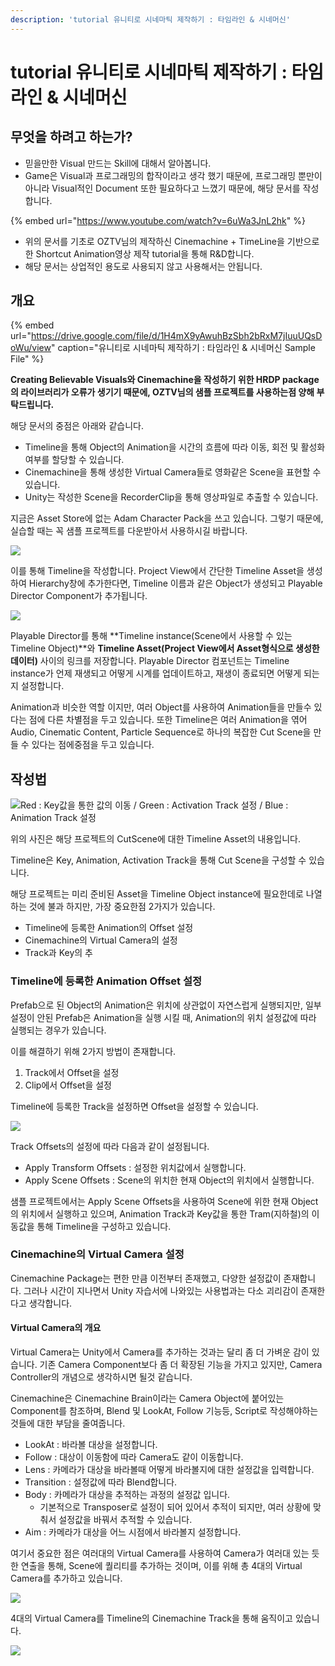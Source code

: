 ```yaml
---
description: 'tutorial 유니티로 시네마틱 제작하기 : 타임라인 & 시네머신'
---
```


# tutorial 유니티로 시네마틱 제작하기 : 타임라인 & 시네머신

## 무엇을 하려고 하는가?

* 믿을만한 Visual 만드는 Skill에 대해서 알아봅니다.
* Game은 Visual과 프로그래밍의 합작이라고 생각 했기 때문에, 프로그래밍 뿐만이 아니라 Visual적인 Document 또한 필요하다고 느꼈기 때문에, 해당 문서를 작성합니다.

{% embed url="https://www.youtube.com/watch?v=6uWa3JnL2hk" %}

* 위의 문서를 기초로 OZTV님의 제작하신 Cinemachine + TimeLine을 기반으로 한 Shortcut Animation영상 제작 tutorial을 통해 R&D합니다.
* 해당 문서는 상업적인 용도로 사용되지 않고 사용해서는 안됩니다.

## 개요 

{% embed url="https://drive.google.com/file/d/1H4mX9yAwuhBzSbh2bRxM7jIuuUQsDoWu/view" caption="유니티로 시네마틱 제작하기 : 타임라인 & 시네머신 Sample File" %}

**Creating Believable Visuals와 Cinemachine을 작성하기 위한 HRDP package의 라이브러리가 오류가 생기기 때문에, OZTV님의 샘플 프로젝트를 사용하는점 양해 부탁드립니다.**

해당 문서의 중점은 아래와 같습니다.

* Timeline을 통해 Object의 Animation을 시간의 흐름에 따라 이동, 회전 및 활성화 여부를 할당할 수 있습니다.
* Cinemachine을 통해 생성한 Virtual Camera들로 영화같은 Scene을 표현할 수 있습니다.
* Unity는 작성한 Scene을 RecorderClip을 통해 영상파일로 추출할 수 있습니다.

지금은 Asset Store에 없는 Adam Character Pack을 쓰고 있습니다. 그렇기 때문에, 실습할 때는 꼭 샘플 프로젝트를 다운받아서 사용하시길 바랍니다.

![](../../../.gitbook/assets/image%20%28243%29.png)

이를 통해 Timeline을 작성합니다. Project View에서 간단한 Timeline Asset을 생성하여 Hierarchy창에 추가한다면, Timeline 이름과 같은 Object가 생성되고 Playable Director Component가 추가됩니다.

![](../../../.gitbook/assets/image%20%28245%29.png)

Playable Director를 통해 **Timeline instance\(Scene에서 사용할 수 있는 Timeline Object\)**와 **Timeline Asset\(Project View에서 Asset형식으로 생성한 데이터\)** 사이의 링크를 저장합니다. Playable Director 컴포넌트는 Timeline instance가 언제 재생되고 어떻게 시계를 업데이트하고, 재생이 종료되면 어떻게 되는지 설정합니다.

Animation과 비슷한 역할 이지만, 여러 Object를 사용하여 Animation들을 만들수 있다는 점에 다른 차별점을 두고 있습니다. 또한 Timeline은 여러 Animation을 엮어 Audio, Cinematic Content, Particle Sequence로 하나의 복잡한 Cut Scene을 만들 수 있다는 점에중점을 두고 있습니다. 

## 작성법 

![Red : Key&#xAC12;&#xC744; &#xD1B5;&#xD55C; &#xAC12;&#xC758; &#xC774;&#xB3D9; / Green : Activation Track &#xC124;&#xC815; / Blue : Animation Track &#xC124;&#xC815;](../../../.gitbook/assets/image%20%28244%29.png)

위의 사진은 해당 프로젝트의 CutScene에 대한 Timeline Asset의 내용입니다.

Timeline은 Key, Animation, Activation Track을 통해 Cut Scene을 구성할 수 있습니다.

해당 프로젝트는 미리 준비된 Asset을 Timeline Object instance에 필요한데로 나열하는 것에 불과 하지만, 가장 중요한점 2가지가 있습니다.

* Timeline에 등록한 Animation의 Offset 설정
* Cinemachine의 Virtual Camera의 설정
* Track과 Key의 추

### Timeline에 등록한 Animation Offset 설정 

Prefab으로 된 Object의 Animation은 위치에 상관없이 자연스럽게 실행되지만, 일부 설정이 안된 Prefab은 Animation을 실행 시킬 때, Animation의 위치 설정값에 따라 실행되는 경우가 있습니다.

이를 해결하기 위해 2가지 방법이 존재합니다.

1. Track에서 Offset을 설정
2. Clip에서 Offset을 설정

Timeline에 등록한 Track을 설정하면 Offset을 설정할 수 있습니다.

![](../../../.gitbook/assets/image%20%28246%29.png)

Track Offsets의 설정에 따라 다음과 같이 설정됩니다.

* Apply Transform Offsets : 설정한 위치값에서 실행합니다.
* Apply Scene Offsets : Scene의 위치한 현재 Object의 위치에서 실행합니다.

샘플 프로젝트에서는 Apply Scene Offsets을 사용하여 Scene에 위한 현재 Object의 위치에서 실행하고 있으며, Animation Track과 Key값을 통한 Tram\(지하철\)의 이동값을 통해 Timeline을 구성하고 있습니다.



### Cinemachine의 Virtual Camera 설정

Cinemachine Package는 편한 만큼 이전부터 존재했고, 다양한 설정값이 존재합니다. 그러나 시간이 지나면서 Unity 자습서에 나와있는 사용법과는 다소 괴리감이 존재한다고 생각합니다.

#### Virtual Camera의 개요

Virtual Camera는 Unity에서 Camera를 추가하는 것과는 달리 좀 더 가벼운 감이 있습니다. 기존 Camera Component보다 좀 더 확장된 기능을 가지고 있지만, Camera Controller의 개념으로 생각하시면 될것 같습니다.

Cinemachine은 Cinemachine Brain이라는 Camera Object에 붙어있는 Component를 참조하며, Blend 및 LookAt, Follow 기능등, Script로 작성해야하는 것들에 대한 부담을 줄여줍니다.

* LookAt : 바라볼 대상을 설정합니다.
* Follow : 대상이 이동함에 따라 Camera도 같이 이동합니다.
* Lens : 카메라가 대상을 바라볼때 어떻게 바라볼지에 대한 설정값을 입력합니다.
* Transition : 설정값에 따라 Blend합니다.
* Body : 카메라가 대상을 추적하는 과정의 설정값 입니다.
  * 기본적으로 Transposer로 설정이 되어 있어서 추적이 되지만, 여러 상황에 맞춰서 설정값을 바꿔서 추적할 수 있습니다.
* Aim : 카메라가 대상을 어느 시점에서 바라볼지 설정합니다.

여기서 중요한 점은 여러대의 Virtual Camera를 사용하여 Camera가 여러대 있는 듯한 연출을 통해, Scene에 퀄리티를 추가하는 것이며, 이를 위해 총 4대의 Virtual Camera를 추가하고 있습니다.

![](../../../.gitbook/assets/image%20%28250%29.png)

4대의 Virtual Camera를 Timeline의 Cinemachine Track을 통해 움직이고 있습니다.

![](../../../.gitbook/assets/image%20%28249%29.png)







